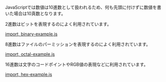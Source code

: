 JavaScriptでは数値は10進数として扱われるため、何も先頭に付けずに数値を書いた場合は10真数となります。

2進数はビットを表現するのによく利用されています。

[import, binary-example.js](src/binary-example.js)

8進数はファイルのパーミッションを表現するのによく利用されています。

[import, octal-example.js](src/octal-example.js)

16進数は文字のコードポイントやRGB値の表現などに利用されています。

[import, hex-example.js](src/hex-example.js)
